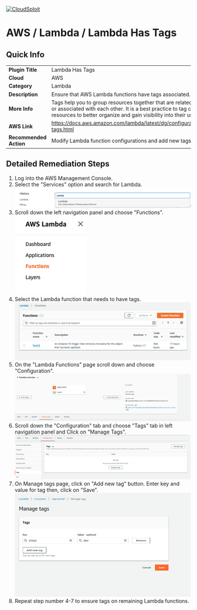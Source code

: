[![CloudSploit](https://cloudsploit.com/img/logo-new-big-text-100.png "CloudSploit")](https://cloudsploit.com)

# AWS / Lambda / Lambda Has Tags

## Quick Info

| | |
|-|-|
| **Plugin Title** | Lambda Has Tags |
| **Cloud** | AWS |
| **Category** | Lambda |
| **Description** | Ensure that AWS Lambda functions have tags associated. |
| **More Info** | Tags help you to group resources together that are related to or associated with each other. It is a best practice to tag cloud resources to better organize and gain visibility into their usage. |
| **AWS Link** | https://docs.aws.amazon.com/lambda/latest/dg/configuration-tags.html |
| **Recommended Action** | Modify Lambda function configurations and add new tags. |

## Detailed Remediation Steps
1. Log into the AWS Management Console.
2. Select the "Services" option and search for Lambda. </br> <img src="/resources/aws/lambda/lambda-has-tags/step2.png"/>
3. Scroll down the left navigation panel and choose "Functions".</br> <img src="/resources/aws/lambda/lambda-has-tags/step3.png"/>
4. Select the Lambda function that needs to have tags.</br> <img src="/resources/aws/lambda/lambda-has-tags/step4.png"/>
5. On the "Lambda Functions" page scroll down and choose "Configuration".</br> <img src="/resources/aws/lambda/lambda-has-tags/step5.png"/>
6. Scroll down the "Configuration" tab and choose "Tags" tab in left navigation panel and Click on "Manage Tags".</br> <img src="/resources/aws/lambda/lambda-has-tags/step6.png"/>
7. On Manage tags page, click on "Add new tag" button. Enter key and value for tag then, click on "Save".</br> <img src="/resources/aws/lambda/lambda-has-tags/step7.png"/>
8. Repeat step number 4-7 to ensure tags on remaining Lambda functions.

